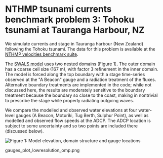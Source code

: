 # NTHMP tsunami currents benchmark problem 3: Tohoku tsunami at Tauranga Harbour, NZ

We simulate currents and stage in Tauranga harbour (New Zealand) following the Tohoku tsunami. The data for this problem is available at the [NTHMP velocities benchmark suite](http://coastal.usc.edu/currents_workshop/problems.html).

The [SWALS model](tauranga.f90) uses two nested domains (Figure 1). The outer domain has a coarse cell size (167 m), with factor 3 refinement in the inner domain. The model is forced along the top boundary with a stage time-series observed at the "A Beacon" gauge and a radiation treatment of the fluxes. Alternative boundary treatments are implemented in the code; while not discussed here, the results are moderately sensitive to the boundary treatment because the boundary so close to the coast, making in nontrivial to prescribe the stage while properly radiating outgoing waves. 

We compare the modelled and observed water elevations at four water-level gauges (A Beacon, Moturiki, Tug Berth, Sulphur Point), as well as modelled and observed flow speeds at the ADCP. The ADCP location is subject to some uncertainty and so two points are included there (discussed below).

![Figure 1: Model elevation, domain structure and gauge locations](Model_elevation_and_gauge_locations.png)


gauges_plot_lowresolution_omp.png
